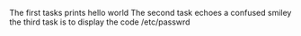 The first tasks prints hello world
The second task echoes a confused smiley
the third task is to display the code /etc/passwrd
